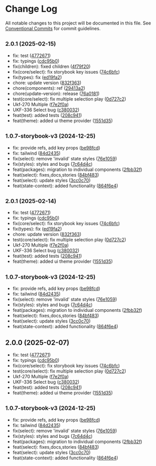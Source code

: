 # Change Log

All notable changes to this project will be documented in this file.
See [Conventional Commits](https://conventionalcommits.org) for commit guidelines.

## <small>2.0.1 (2025-02-15)</small>

* fix: test ([4772671](https://gitlab.optimacros.com/fe/ui-kit/commit/4772671))
* fix: typings ([cdc95b0](https://gitlab.optimacros.com/fe/ui-kit/commit/cdc95b0))
* fix(children): fixed children ([4f79f20](https://gitlab.optimacros.com/fe/ui-kit/commit/4f79f20))
* fix(core/select): fix storybook key issues ([74c6bfc](https://gitlab.optimacros.com/fe/ui-kit/commit/74c6bfc))
* fix(types): fix ([ed19fa2](https://gitlab.optimacros.com/fe/ui-kit/commit/ed19fa2))
* chore: update version ([832f363](https://gitlab.optimacros.com/fe/ui-kit/commit/832f363))
* chore(components): ref ([29413a2](https://gitlab.optimacros.com/fe/ui-kit/commit/29413a2))
* chore(update-version): release ([76a0181](https://gitlab.optimacros.com/fe/ui-kit/commit/76a0181))
* test(core/select): fix multiple selection play ([0d727c2](https://gitlab.optimacros.com/fe/ui-kit/commit/0d727c2))
* Ukf-270 Multiple ([f7e2f0a](https://gitlab.optimacros.com/fe/ui-kit/commit/f7e2f0a))
* UKF-336 Select bug ([c380032](https://gitlab.optimacros.com/fe/ui-kit/commit/c380032))
* feat(test): added tests ([208c941](https://gitlab.optimacros.com/fe/ui-kit/commit/208c941))
* feat(theme): added ui theme provider ([1551d35](https://gitlab.optimacros.com/fe/ui-kit/commit/1551d35))



## <small>1.0.7-storybook-v3 (2024-12-25)</small>

* fix: provide refs, add key props ([be98fcd](https://gitlab.optimacros.com/fe/ui-kit/commit/be98fcd))
* fix: tailwind ([84d2435](https://gitlab.optimacros.com/fe/ui-kit/commit/84d2435))
* fix(select): remove 'invalid' state styles ([76e1059](https://gitlab.optimacros.com/fe/ui-kit/commit/76e1059))
* fix(styles): styles and bugs ([7c64d4c](https://gitlab.optimacros.com/fe/ui-kit/commit/7c64d4c))
* feat(packages): migration to individual components ([2fbb32f](https://gitlab.optimacros.com/fe/ui-kit/commit/2fbb32f))
* feat(select): fixes,docs,stories ([84bf483](https://gitlab.optimacros.com/fe/ui-kit/commit/84bf483))
* feat(select): update styles ([3cc0c70](https://gitlab.optimacros.com/fe/ui-kit/commit/3cc0c70))
* feat(state-context): added functionality ([864f6e4](https://gitlab.optimacros.com/fe/ui-kit/commit/864f6e4))





## <small>2.0.1 (2025-02-14)</small>

* fix: test ([4772671](https://gitlab.optimacros.com/fe/ui-kit/commit/4772671))
* fix: typings ([cdc95b0](https://gitlab.optimacros.com/fe/ui-kit/commit/cdc95b0))
* fix(core/select): fix storybook key issues ([74c6bfc](https://gitlab.optimacros.com/fe/ui-kit/commit/74c6bfc))
* fix(types): fix ([ed19fa2](https://gitlab.optimacros.com/fe/ui-kit/commit/ed19fa2))
* chore: update version ([832f363](https://gitlab.optimacros.com/fe/ui-kit/commit/832f363))
* test(core/select): fix multiple selection play ([0d727c2](https://gitlab.optimacros.com/fe/ui-kit/commit/0d727c2))
* Ukf-270 Multiple ([f7e2f0a](https://gitlab.optimacros.com/fe/ui-kit/commit/f7e2f0a))
* UKF-336 Select bug ([c380032](https://gitlab.optimacros.com/fe/ui-kit/commit/c380032))
* feat(test): added tests ([208c941](https://gitlab.optimacros.com/fe/ui-kit/commit/208c941))
* feat(theme): added ui theme provider ([1551d35](https://gitlab.optimacros.com/fe/ui-kit/commit/1551d35))



## <small>1.0.7-storybook-v3 (2024-12-25)</small>

* fix: provide refs, add key props ([be98fcd](https://gitlab.optimacros.com/fe/ui-kit/commit/be98fcd))
* fix: tailwind ([84d2435](https://gitlab.optimacros.com/fe/ui-kit/commit/84d2435))
* fix(select): remove 'invalid' state styles ([76e1059](https://gitlab.optimacros.com/fe/ui-kit/commit/76e1059))
* fix(styles): styles and bugs ([7c64d4c](https://gitlab.optimacros.com/fe/ui-kit/commit/7c64d4c))
* feat(packages): migration to individual components ([2fbb32f](https://gitlab.optimacros.com/fe/ui-kit/commit/2fbb32f))
* feat(select): fixes,docs,stories ([84bf483](https://gitlab.optimacros.com/fe/ui-kit/commit/84bf483))
* feat(select): update styles ([3cc0c70](https://gitlab.optimacros.com/fe/ui-kit/commit/3cc0c70))
* feat(state-context): added functionality ([864f6e4](https://gitlab.optimacros.com/fe/ui-kit/commit/864f6e4))





## 2.0.0 (2025-02-07)

* fix: test ([4772671](https://gitlab.optimacros.com/fe/ui-kit/commit/4772671))
* fix: typings ([cdc95b0](https://gitlab.optimacros.com/fe/ui-kit/commit/cdc95b0))
* fix(core/select): fix storybook key issues ([74c6bfc](https://gitlab.optimacros.com/fe/ui-kit/commit/74c6bfc))
* test(core/select): fix multiple selection play ([0d727c2](https://gitlab.optimacros.com/fe/ui-kit/commit/0d727c2))
* Ukf-270 Multiple ([f7e2f0a](https://gitlab.optimacros.com/fe/ui-kit/commit/f7e2f0a))
* UKF-336 Select bug ([c380032](https://gitlab.optimacros.com/fe/ui-kit/commit/c380032))
* feat(test): added tests ([208c941](https://gitlab.optimacros.com/fe/ui-kit/commit/208c941))
* feat(theme): added ui theme provider ([1551d35](https://gitlab.optimacros.com/fe/ui-kit/commit/1551d35))



## <small>1.0.7-storybook-v3 (2024-12-25)</small>

* fix: provide refs, add key props ([be98fcd](https://gitlab.optimacros.com/fe/ui-kit/commit/be98fcd))
* fix: tailwind ([84d2435](https://gitlab.optimacros.com/fe/ui-kit/commit/84d2435))
* fix(select): remove 'invalid' state styles ([76e1059](https://gitlab.optimacros.com/fe/ui-kit/commit/76e1059))
* fix(styles): styles and bugs ([7c64d4c](https://gitlab.optimacros.com/fe/ui-kit/commit/7c64d4c))
* feat(packages): migration to individual components ([2fbb32f](https://gitlab.optimacros.com/fe/ui-kit/commit/2fbb32f))
* feat(select): fixes,docs,stories ([84bf483](https://gitlab.optimacros.com/fe/ui-kit/commit/84bf483))
* feat(select): update styles ([3cc0c70](https://gitlab.optimacros.com/fe/ui-kit/commit/3cc0c70))
* feat(state-context): added functionality ([864f6e4](https://gitlab.optimacros.com/fe/ui-kit/commit/864f6e4))
